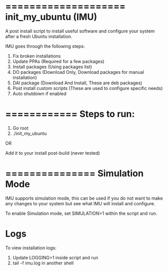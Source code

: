 ====================
init_my_ubuntu (IMU)
====================

A post install script to install useful software and configure your system
after a fresh Ubuntu installation.

IMU goes through the following steps:
1. Fix broken installations
2. Update PPAs (Required for a few packages)
3. Install packages (Using packages list)
4. DO packages (Download Only, Download packages for manual installation)
5. DAI package (Download And Install, These are deb packages)
6. Post install custom scripts (These are used to configure specific needs)
7. Auto shutdown if enabled

============
Steps to run:
=============
1. Go root
2. ./init_my_ubuntu

OR

Add it to your install post-build (never tested)

===============
Simulation Mode
===============

IMU supports simulation mode, this can be used if you do not want to make
any changes to your system but see what IMU will install and configure.

To enable Simulation mode, set SIMULATION=1 within the script and run.

Logs
====

To view installation logs:
1. Update LOGGING=1 inside script and run
2. tail -f imu.log in another shell
